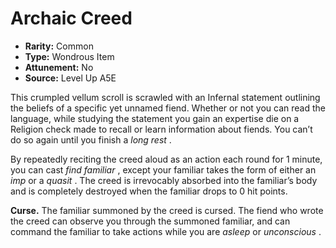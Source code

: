 
# Archaic Creed

* **Rarity:** Common
* **Type:** Wondrous Item
* **Attunement:** No
* **Source:** Level Up A5E


This crumpled vellum scroll is scrawled with an Infernal statement outlining the beliefs of a specific yet unnamed fiend. Whether or not you can read the language, while studying the statement you gain an expertise die on a Religion check made to recall or learn information about fiends. You can’t do so again until you finish a _long rest_ .

By repeatedly reciting the creed aloud as an action each round for 1 minute, you can cast _find familiar_ , except your familiar takes the form of either an _imp_  or a _quasit_ . The creed is irrevocably absorbed into the familiar’s body and is completely destroyed when the familiar drops to 0 hit points.

**Curse.** The familiar summoned by the creed is cursed. The fiend who wrote the creed can observe you through the summoned familiar, and can command the familiar to take actions while you are _asleep_  or _unconscious_ .
